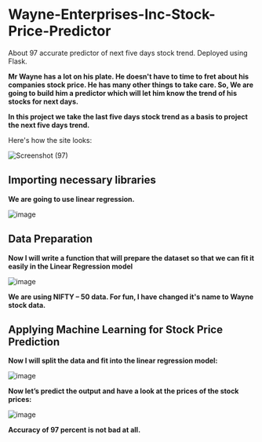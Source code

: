 # Wayne-Enterprises-Inc-Stock-Price-Predictor
About 97 accurate predictor of  next five days stock trend. Deployed using Flask.


**Mr Wayne has a lot on his plate. He doesn't have to time to fret about his companies stock price. He has many other things to take care.
So, We are going to build him a predictor which will let him know the trend of his stocks for next days.**


**In this project we take the last five days stock trend as a basis to project the next five days trend.**


Here's how the site looks:

![Screenshot (97)](https://user-images.githubusercontent.com/72303641/137005982-bf24eff7-fd50-4d18-8e35-c259743dfb73.png)

## Importing necessary libraries
**We are going to use linear regression.**

![image](https://user-images.githubusercontent.com/72303641/138639157-84072d06-cff3-4467-bb55-87b348492dda.png)

 
 
## Data Preparation
**Now I will write a function that will prepare the dataset so that we can fit it easily in the Linear Regression model**

![image](https://user-images.githubusercontent.com/72303641/138639124-75e682ba-4e0e-4393-9e13-253528e9b93d.png)


**We are using NIFTY – 50 data. For fun, I have changed it's name to Wayne stock data.**


## Applying Machine Learning for Stock Price Prediction
**Now I will split the data and fit into the linear regression model:**

![image](https://user-images.githubusercontent.com/72303641/138639246-922921d7-0642-4ea0-b766-0033c535c5ce.png)


**Now let’s predict the output and have a look at the prices of the stock prices:**

![image](https://user-images.githubusercontent.com/72303641/138639270-c43c4cbe-0803-45f8-b192-1d7608b73927.png)

**Accuracy of 97 percent is not bad at all.**

